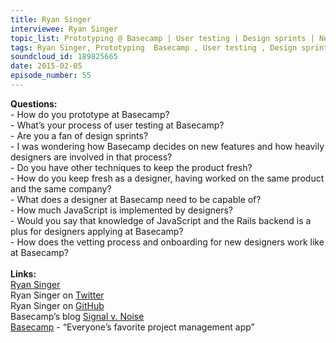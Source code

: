 ```yaml
--- 
title: Ryan Singer
interviewee: Ryan Singer
topic_list: Prototyping @ Basecamp | User testing | Design sprints | New features | Staying fresh | Designer capabilities
tags: Ryan Singer, Prototyping  Basecamp , User testing , Design sprints , New features , Staying fresh , Designer capabilities
soundcloud_id: 189825665
date: 2015-02-05
episode_number: 55
---
```

 
<p class="show_notes_display"><b>Questions:</b><br>- How do you prototype at Basecamp?<br>- What’s your process of user testing at Basecamp?<br>- Are you a fan of design sprints?<br>- I was wondering how Basecamp decides on new features and how heavily designers are involved in that process?<br>- Do you have other techniques to keep the product fresh?<br>- How do you keep fresh as a designer, having worked on the same product and the same company?<br>- What does a designer at Basecamp need to be capable of?<br>- How much JavaScript is implemented by designers?<br>- Would you say that knowledge of JavaScript and the Rails backend is a plus for designers applying at Basecamp?<br>- How does the vetting process and onboarding for new designers work like at Basecamp?<br><br><b>Links:</b><br><a rel="nofollow" target="_blank" href="http://feltpresence.com/">Ryan Singer</a><br>Ryan Singer on <a rel="nofollow" target="_blank" href="https://twitter.com/rjs">Twitter</a><br>Ryan Singer on <a rel="nofollow" target="_blank" href="https://github.com/rjs">GitHub</a><br>Basecamp’s blog <a rel="nofollow" target="_blank" href="https://signalvnoise.com/">Signal v. Noise</a><br><a rel="nofollow" target="_blank" href="https://basecamp.com/">Basecamp</a> - “Everyone’s favorite project management app”<br></p>
